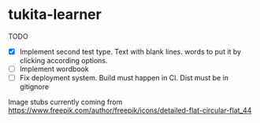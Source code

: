 # tukita-learner

TODO  
- [x] Implement second test type. Text with blank lines. words to put it by clicking according options.
- [ ] Implement wordbook
- [ ] Fix deployment system. Build must happen in CI. Dist must be in gitignore

Image stubs currently coming from https://www.freepik.com/author/freepik/icons/detailed-flat-circular-flat_44
